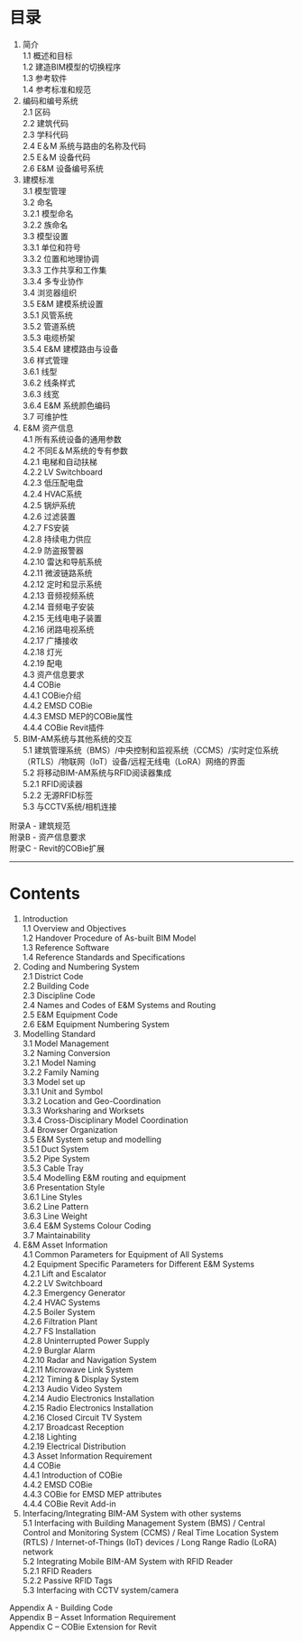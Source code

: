 
# 目录  
1. 简介   
  1.1 概述和目标  
  1.2 建造BIM模型的切换程序  
  1.3 参考软件  
  1.4 参考标准和规范
2. 编码和编号系统  
  2.1 区码  
  2.2 建筑代码  
  2.3 学科代码  
  2.4 E＆M 系统与路由的名称及代码  
  2.5 E＆M 设备代码  
  2.6 E&M 设备编号系统  
3. 建模标准  
  3.1 模型管理  
  3.2 命名  
    3.2.1 模型命名  
    3.2.2 族命名  
  3.3 模型设置  
    3.3.1 单位和符号  
    3.3.2 位置和地理协调  
    3.3.3 工作共享和工作集  
    3.3.4 多专业协作  
  3.4 浏览器组织  
  3.5 E&M 建模系统设置  
    3.5.1 风管系统  
    3.5.2 管道系统  
    3.5.3 电缆桥架  
    3.5.4 E&M 建模路由与设备  
  3.6 样式管理  
    3.6.1 线型  
    3.6.2 线条样式  
    3.6.3 线宽  
    3.6.4 E&M 系统颜色编码  
  3.7 可维护性  
4. E&M 资产信息  
  4.1 所有系统设备的通用参数  
  4.2 不同E＆M系统的专有参数  
    4.2.1 电梯和自动扶梯  
    4.2.2 LV Switchboard  
    4.2.3 低压配电盘  
    4.2.4 HVAC系统  
    4.2.5 锅炉系统  
    4.2.6 过滤装置  
    4.2.7 FS安装  
    4.2.8 持续电力供应  
    4.2.9 防盗报警器  
    4.2.10 雷达和导航系统  
    4.2.11 微波链路系统  
    4.2.12 定时和显示系统  
    4.2.13 音频视频系统  
    4.2.14 音频电子安装  
    4.2.15 无线电电子装置  
    4.2.16 闭路电视系统  
    4.2.17 广播接收  
    4.2.18 灯光  
    4.2.19 配电  
  4.3 资产信息要求  
  4.4 COBie  
    4.4.1 COBie介绍  
    4.4.2 EMSD COBie  
    4.4.3 EMSD MEP的COBie属性  
    4.4.4 COBie Revit插件  
5. BIM-AM系统与其他系统的交互  
  5.1 建筑管理系统（BMS）/中央控制和监视系统（CCMS）/实时定位系统（RTLS）/物联网（IoT）设备/远程无线电（LoRA）网络的界面  
  5.2 将移动BIM-AM系统与RFID阅读器集成  
    5.2.1 RFID阅读器  
    5.2.2 无源RFID标签  
  5.3 与CCTV系统/相机连接  
  
附录A - 建筑规范  
附录B - 资产信息要求  
附录C - Revit的COBie扩展 

----



# Contents
1. Introduction  
  1.1 Overview and Objectives  
  1.2 Handover Procedure of As-built BIM Model  
  1.3 Reference Software  
  1.4 Reference Standards and Specifications
2. Coding and Numbering System  
  2.1 District Code  
  2.2 Building Code  
  2.3 Discipline Code  
  2.4 Names and Codes of E&M Systems and Routing  
  2.5 E&M Equipment Code  
  2.6 E&M Equipment Numbering System  
3. Modelling Standard  
  3.1 Model Management  
  3.2 Naming Conversion  
    3.2.1 Model Naming  
    3.2.2 Family Naming  
  3.3 Model set up  
    3.3.1 Unit and Symbol  
    3.3.2 Location and Geo-Coordination  
    3.3.3 Worksharing and Worksets  
    3.3.4 Cross-Disciplinary Model Coordination  
  3.4 Browser Organization  
  3.5 E&M System setup and modelling  
    3.5.1 Duct System  
    3.5.2 Pipe System  
    3.5.3 Cable Tray  
    3.5.4 Modelling E&M routing and equipment  
  3.6 Presentation Style  
    3.6.1 Line Styles  
    3.6.2 Line Pattern  
    3.6.3 Line Weight  
    3.6.4 E&M Systems Colour Coding  
  3.7 Maintainability  
4. E&M Asset Information  
  4.1 Common Parameters for Equipment of All Systems  
  4.2 Equipment Specific Parameters for Different E&M Systems  
    4.2.1 Lift and Escalator  
    4.2.2 LV Switchboard  
    4.2.3 Emergency Generator  
    4.2.4 HVAC Systems  
    4.2.5 Boiler System  
    4.2.6 Filtration Plant  
    4.2.7 FS Installation  
    4.2.8 Uninterrupted Power Supply  
    4.2.9 Burglar Alarm  
    4.2.10 Radar and Navigation System  
    4.2.11 Microwave Link System  
    4.2.12 Timing & Display System  
    4.2.13 Audio Video System  
    4.2.14 Audio Electronics Installation  
    4.2.15 Radio Electronics Installation  
    4.2.16 Closed Circuit TV System  
    4.2.17 Broadcast Reception  
    4.2.18 Lighting  
    4.2.19 Electrical Distribution  
  4.3 Asset Information Requirement  
  4.4 COBie  
    4.4.1 Introduction of COBie  
    4.4.2 EMSD COBie  
    4.4.3 COBie for EMSD MEP attributes  
    4.4.4 COBie Revit Add-in  
5. Interfacing/Integrating BIM-AM System with other systems  
  5.1 Interfacing with Building Management System (BMS) / Central Control and Monitoring System (CCMS) / Real Time Location System (RTLS) / Internet-of-Things (IoT) devices / Long Range Radio (LoRA) network  
  5.2 Integrating Mobile BIM-AM System with RFID Reader  
    5.2.1 RFID Readers  
    5.2.2 Passive RFID Tags  
  5.3 Interfacing with CCTV system/camera  
  
Appendix A - Building Code  
Appendix B – Asset Information Requirement  
Appendix C – COBie Extension for Revit 
 


